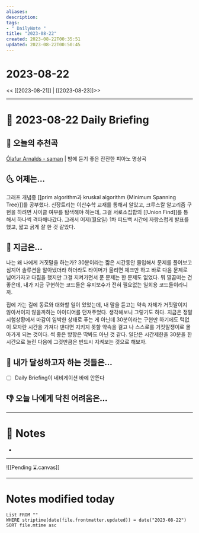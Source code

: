 ```yaml
---
aliases: 
description:
tags:
- " DailyNote "
title: "2023-08-22"
created: 2023-08-22T00:35:51
updated: 2023-08-22T00:50:45
---
```


# 2023-08-22

<< [[2023-08-21]] | [[2023-08-23]]>>

---

# 📅 2023-08-22 Daily Briefing

## 🎵 오늘의 추천곡

[Ólafur Arnalds - saman](https://youtu.be/xpZgtFhDbss) | 밤에 듣기 좋은 잔잔한 피아노 명상곡

## 🌜 어제는...

그래프 개념중 [[prim algorithm과 kruskal algorithm {Minimum Spanning Tree}]]를 공부했다. 신장트리는 이산수학 교재를 통해서 알았고, 크루스칼 알고리즘 구현을 하려면 사이클 여부를 탐색해야 하는데, 그걸 서로소집합의 [[Union Find]]를 통해서 하나씩 격파해나갔다. 그래서 어제(월요일) 1차 피드백 시간에 자랑스럽게 발표를 했고, 짧고 굵게 잘 한 것 같았다.

## 🙌 지금은...

나는 왜 나에게 거짓말을 하는가? 30분이라는 짧은 시간동안 몰입해서 문제를 풀어보고 심지어 솔루션을 알아냈더라 하더라도 타이머가 울리면 체크만 하고 바로 다음 문제로 넘어가자고 다짐을 했지만 그걸 지켜가면서 푼 문제는 한 문제도 없었다. 뭐 깔끔떠는 건 좋은데, 내가 지금 구현하는 코드들은 유지보수가 전혀 필요없는 일회용 코드들이라니까. 

집에 가는 길에 동료와 대화할 일이 있었는데, 내 말을 듣고는 약속 자체가 거짓말이지 않아서이지 않을까하는 아이디어를 던져주었다. 생각해보니 그렇기도 하다. 지금은 정말 시험상황에서 마감이 임박한 상태로 푸는 게 아닌데 30분이라는 구현만 하기에도 턱없이 모자란 시간을 가져다 댄다면 지키지 못할 약속을 걸고 나 스스로를 거짓말쟁이로 몰아가게 되는 것이다. 썩 좋은 방향은 딱봐도 아닌 것 같다. 일단은 시간제한을 30분을 한시간으로 늘린 다음에 그것만큼은 반드시 지켜보는 것으로 해보자.

## 🚀 내가 달성하고자 하는 것들은...

- [ ] Daily Briefing이 네비게이션 바에 안뜬다

## 👎 오늘 나에게 닥친 어려움은...

---

# 📝 Notes

- 

___

![[Pending ⌛.canvas]]

---

# Notes modified today

```dataview
List FROM "" 
WHERE striptime(date(file.frontmatter.updated)) = date("2023-08-22") 
SORT file.mtime asc
```

